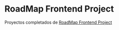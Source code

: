 # RoadMap Frontend Project
Proyectos completados de [RoadMap Frontend Project](https://roadmap.sh/frontend/projects)